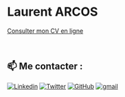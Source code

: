 
# Laurent ARCOS

[Consulter mon CV en ligne](https://laurentarcos.github.io/mon-cv/html/)       

<br>

## 📫 Me contacter :

[![Linkedin](https://img.shields.io/badge/linkedin-0A66C2?style=for-the-badge&logo=linkedin&logoColor=white)](https://www.linkedin.com/in/laurentarcos) 
[![Twitter](https://img.shields.io/badge/twitter-1DA1F2?style=for-the-badge&logo=twitter&logoColor=white)](https://twitter.com/LaurentDEV_inci)
[![GitHub](https://img.shields.io/badge/github-2F403C?style=for-the-badge&logo=github&logoColor=white)](https://github.com/LaurentArcos)
[![gmail](https://img.shields.io/badge/laurent.arcos@gmail.com-FF4131?style=for-the-badge&logo=gmail&logoColor=white)](<laurent.arcos@gmail.com>)      

<br>
